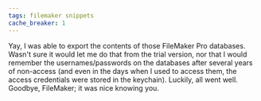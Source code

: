 ```yaml
---
tags: filemaker snippets
cache_breaker: 1
---
```


Yay, I was able to export the contents of those FileMaker Pro databases. Wasn't sure it would let me do that from the trial version, nor that I would remember the usernames/passwords on the databases after several years of non-access (and even in the days when I used to access them, the access credentials were stored in the keychain). Luckily, all went well. Goodbye, FileMaker; it was nice knowing you.
